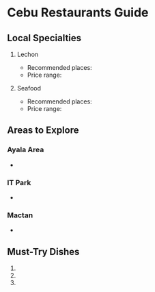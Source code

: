# Cebu Restaurants Guide

## Local Specialties
1. Lechon
   - Recommended places:
   - Price range:

2. Seafood
   - Recommended places:
   - Price range:

## Areas to Explore
### Ayala Area
- 

### IT Park
- 

### Mactan
- 

## Must-Try Dishes
1. 
2. 
3. 
